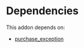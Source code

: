# Dependencies

This addon depends on:

- [purchase_exception](https://github.com/bringout/oca-workflow-process)
